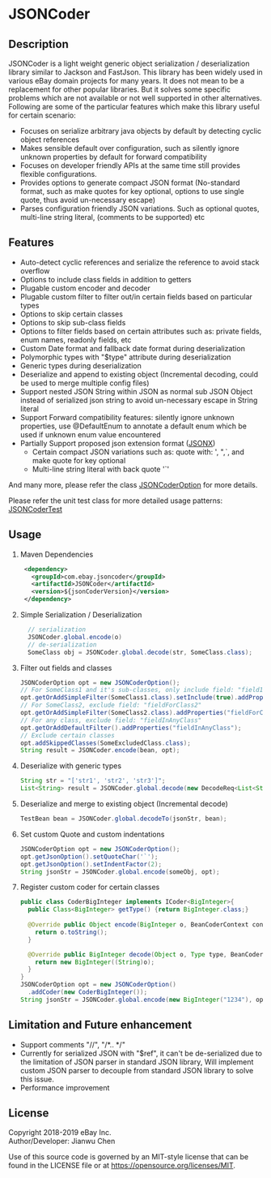 # JSONCoder

## Description
JSONCoder is a light weight generic object serialization / deserialization library similar to Jackson and FastJson.
This library has been widely used in various eBay domain projects for many years. It does not mean to be a replacement 
for other popular libraries. But it solves some specific problems which are not available or not well supported in other 
alternatives. Following are some of the particular features which make this library useful for certain scenario:
 
* Focuses on serialize arbitrary java objects by default by detecting cyclic object references
* Makes sensible default over configuration, such as silently ignore unknown properties by default for forward compatibility 
* Focuses on developer friendly APIs at the same time still provides flexible configurations.  
* Provides options to generate compact JSON format (No-standard format, such as make quotes for key optional, 
options to use single quote, thus avoid un-necessary escape)
* Parses configuration friendly JSON variations. Such as optional quotes, multi-line string literal, (comments to be supported) etc

## Features
* Auto-detect cyclic references and serialize the reference to avoid stack overflow
* Options to include class fields in addition to getters
* Plugable custom encoder and decoder 
* Plugable custom filter to filter out/in certain fields based on particular types
* Options to skip certain classes
* Options to skip sub-class fields
* Options to filter fields based on certain attributes such as: private fields, enum names, readonly fields, etc
* Custom Date format and fallback date format during deserialization
* Polymorphic types with "$type" attribute during deserialization
* Generic types during deserialization
* Deserialize and append to existing object (Incremental decoding, could be used to merge multiple config files)
* Support nested JSON String within JSON as normal sub JSON Object instead of serialized json string to avoid un-necessary
 escape in String literal
* Support Forward compatibility features: silently ignore unknown properties, use @DefaultEnum to annotate a default enum
which be used if unknown enum value encountered
* Partially Support proposed json extension format ([JSONX](./JSONX.md))
  * Certain compact JSON variations such as: quote with: ', ",`, and make quote for key optional 
  * Multi-line string literal with back quote '`'  

 

And many more, please refer the class [JSONCoderOption](JSONCoder/src/main/java/com/ebay/jsoncoder/JSONCoderOption.java)
for more details. 

Please refer the unit test class for more detailed usage patterns: 
[JSONCoderTest](JSONCoder/src/test/java/com/ebay/jsoncoder/JSONCoderTest.java)

## Usage

1. Maven Dependencies
    ```xml
     <dependency>
       <groupId>com.ebay.jsoncoder</groupId>
       <artifactId>JSONCoder</artifactId>
       <version>${jsonCoderVersion}</version>
     </dependency>
    ````
2. Simple Serialization / Deserialization
    ```java
      // serialization
      JSONCoder.global.encode(o)
      // de-serialization
      SomeClass obj = JSONCoder.global.decode(str, SomeClass.class);
    ```
3. Filter out fields and classes
    ```java
   JSONCoderOption opt = new JSONCoderOption();
    // For SomeClass1 and it's sub-classes, only include field: "field1ForClass1", "field2ForClass1"
    opt.getOrAddSimpleFilter(SomeClass1.class).setInclude(true).addProperties("field1ForClass1", "field2ForClass1");
    // For SomeClass2, exclude field: "fieldForClass2"
    opt.getOrAddSimpleFilter(SomeClass2.class).addProperties("fieldForClass2");
    // For any class, exclude field: "fieldInAnyClass"
    opt.getOrAddDefaultFilter().addProperties("fieldInAnyClass");
    // Exclude certain classes
    opt.addSkippedClasses(SomeExcludedClass.class);
    String result = JSONCoder.encode(bean, opt);

    ```
4. Deserialize with generic types
    ```java
    String str = "['str1', 'str2', 'str3']";
    List<String> result = JSONCoder.global.decode(new DecodeReq<List<String>>(str){});
    ```
5. Deserialize and merge to existing object (Incremental decode)
    ```java
    TestBean bean = JSONCoder.global.decodeTo(jsonStr, bean);
    ```
6. Set custom Quote and custom indentations
    ```java
    JSONCoderOption opt = new JSONCoderOption();
    opt.getJsonOption().setQuoteChar('`');
    opt.getJsonOption().setIndentFactor(2);
    String jsonStr = JSONCoder.global.encode(someObj, opt);
    ```
7. Register custom coder for certain classes
    ```java
    public class CoderBigInteger implements ICoder<BigInteger>{
      public Class<BigInteger> getType() {return BigInteger.class;}
      
      @Override public Object encode(BigInteger o, BeanCoderContext context) {
        return o.toString();
      }
    
      @Override public BigInteger decode(Object o, Type type, BeanCoderContext context) {
        return new BigInteger((String)o);
      }
    }
    JSONCoderOption opt = new JSONCoderOption()
      .addCoder(new CoderBigInteger());
    String jsonStr = JSONCoder.global.encode(new BigInteger("1234"), opt);  
    ```
 
## Limitation and Future enhancement
* Support comments "//", "/*.. */"
* Currently for serialized JSON with "$ref", it can't be de-serialized due to the limitation of JSON parser
in standard JSON library, Will implement custom JSON parser to decouple from standard JSON library to solve
this issue.
* Performance improvement

## License
 
Copyright 2018-2019 eBay Inc. <BR>
Author/Developer: Jianwu Chen
 
Use of this source code is governed by an MIT-style license that can be found in the LICENSE file or at https://opensource.org/licenses/MIT.
